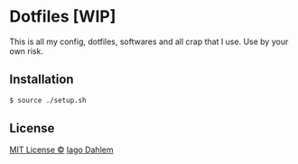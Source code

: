 # Dotfiles [WIP]

This is all my config, dotfiles, softwares and all crap that I use. Use by your own risk.

## Installation

```sh
$ source ./setup.sh
```

## License

[MIT License ©](http://iagodahlem.mit-license.org/) [Iago Dahlem](http://iagodahlem.com)
